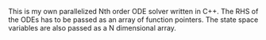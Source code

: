 This is my own parallelized Nth order ODE solver written in C++. The RHS of the ODEs has to be passed as an array of function
pointers. The state space variables are also passed as a N dimensional array.
